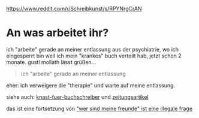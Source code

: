 https://www.reddit.com/r/Schreibkunst/s/RPYNrgCrAN

# An was arbeitet ihr?

ich "arbeite" gerade an meiner entlassung aus der psychiatrie, wo ich eingesperrt bin weil ich mein "krankes" buch verteilt hab, jetzt schon 2 monate. gustl mollath lässt grüßen...

> ich "arbeite" gerade an meiner entlassung

eher:
ich verweigere die "therapie" und warte auf meine entlassung.

siehe auch: [knast-fuer-buchschreiber](https://github.com/milahu/alchi/blob/master/deutsch/feedback/knast-2024/2024-12-09.knast-fuer-buchschreiber.md) und [zeitungsartikel](https://github.com/milahu/alchi/blob/master/deutsch/feedback/knast-2024/2024-12-09.zeitungsartikel.md)

das ist eine fortsetzung von ["wer sind meine freunde" ist eine illegale frage](https://www.reddit.com/r/Schreibkunst/s/sPKbXfXTEi)


